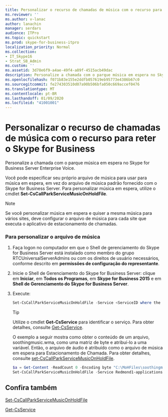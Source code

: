 ```yaml
---
title: Personalizar o recurso de chamadas de música com o recurso para reter o Skype for Business
ms.reviewer: ''
ms.author: v-lanac
author: lanachin
manager: serdars
audience: ITPro
ms.topic: quickstart
ms.prod: skype-for-business-itpro
localization_priority: Normal
ms.collection:
- IT_Skype16
- Strat_SB_Admin
ms.custom: ''
ms.assetid: 3d78e6f9-a4ae-49f4-a89f-4515acb49dac
description: Personalize a chamada com o parque música em espera no Skype for Business Server Enterprise Voice.
ms.openlocfilehash: f071b83e155e2ddfb057619eb95773e4386b67c0
ms.sourcegitcommit: fe274303510d07a90b506bfa050c669accef0476
ms.translationtype: MT
ms.contentlocale: pt-BR
ms.lasthandoff: 01/09/2020
ms.locfileid: "41001001"
---
```

# <a name="customize-call-park-music-on-hold-inskype-for-business"></a>Personalizar o recurso de chamadas de música com o recurso para reter o Skype for Business
 
Personalize a chamada com o parque música em espera no Skype for Business Server Enterprise Voice.
  
Você pode especificar seu próprio arquivo de música para usar para música em espera, em vez do arquivo de música padrão fornecido com o Skype for Business Server. Para personalizar música em espera, utilize o cmdlet **Set-CsCallParkServiceMusicOnHoldFile**.
  
> [!NOTE]
> Se você personalizar música em espera e quiser a mesma música para vários sites, deve configurar o arquivo de música para cada site que executa o aplicativo de estacionamento de chamadas. 
  
### <a name="to-customize-the-music-file"></a>Para personalizar o arquivo de música

1. Faça logon no computador em que o Shell de gerenciamento do Skype for Business Server está instalado como membro do grupo RTCUniversalServerAdmins ou com os direitos de usuário necessários, conforme descrito em **permissões de configuração do representante**.
    
2. Inicie o Shell de Gerenciamento do Skype for Business Server: clique em **Iniciar**, em **Todos os Programas**, em **Skype for Business 2015** e em **Shell de Gerenciamento do Skype for Business Server**.
    
3. Execute:
    
   ```powershell
   Set-CsCallParkServiceMusicOnHoldFile -Service <ServiceID where the Call Park application resides> -Content <Byte >
   ```

    > [!TIP]
    > Utilize o cmdlet **Get-CsService** para identificar o serviço. Para obter detalhes, consulte [Get-CsService](https://docs.microsoft.com/powershell/module/skype/get-csservice?view=skype-ps). 
  
    O exemplo a seguir mostra como obter o conteúdo de um arquivo, soothingmusic.wma, como uma matriz de byte e atribuí-lo a uma variável. Então, o arquivo de áudio é atribuído como o arquivo de música em espera para Estacionamento de Chamada. Para obter detalhes, consulte [set-CsCallParkServiceMusicOnHoldFile](https://docs.microsoft.com/powershell/module/skype/set-cscallparkservicemusiconholdfile?view=skype-ps).
    
   ```powershell
   $a = Get-Content -ReadCount 0 -Encoding byte "C:\MoHFiles\soothingmusic.wma"
   Set-CsCallParkServiceMusicOnHoldFile -Service Redmond1-applicationserver-1 -Content $a
   ```

## <a name="see-also"></a>Confira também

[Set-CsCallParkServiceMusicOnHoldFile](https://docs.microsoft.com/powershell/module/skype/set-cscallparkservicemusiconholdfile?view=skype-ps)
  
[Get-CsService](https://docs.microsoft.com/powershell/module/skype/get-csservice?view=skype-ps)
